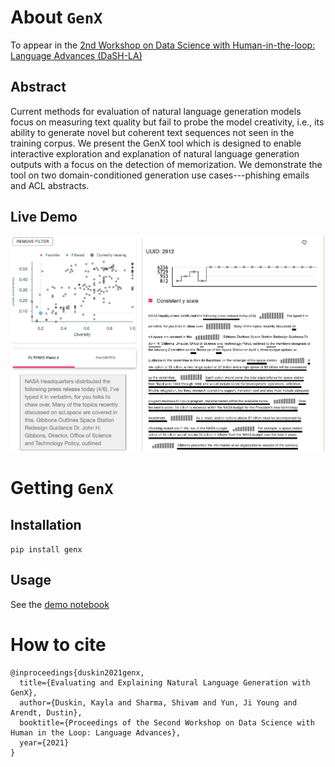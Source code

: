 # About `GenX`
To appear in the [2nd Workshop on Data  Science with Human-in-the-loop: Language Advances (DaSH-LA)](https://sites.google.com/view/dash-la2021)


## Abstract
Current methods for evaluation of natural language generation models focus on measuring text quality but fail to probe the model creativity, i.e., its ability to generate novel but coherent text sequences not seen in the training corpus. We present the GenX tool which is designed to enable interactive exploration and explanation of natural language generation outputs with a focus on the detection of memorization. We demonstrate the tool on two domain-conditioned generation use cases---phishing emails and ACL abstracts. 

## Live Demo

![GenX Screenshot](genx-screenshot.png)

# Getting `GenX`

## Installation
`pip install genx`

## Usage
See the [demo notebook](notebooks/Demo.ipynb)

# How to cite
```
@inproceedings{duskin2021genx,
  title={Evaluating and Explaining Natural Language Generation with GenX},
  author={Duskin, Kayla and Sharma, Shivam and Yun, Ji Young and Arendt, Dustin},
  booktitle={Proceedings of the Second Workshop on Data Science with Human in the Loop: Language Advances},
  year={2021}
}
